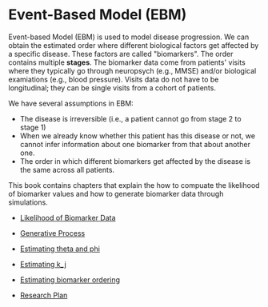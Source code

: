 # Event-Based Model (EBM)

Event-based Model (EBM) is used to model disease progression. We can obtain the estimated order where different biological factors get affected by a specific disease. These factors are called "biomarkers". The order contains multiple **stages**. The biomarker data come from patients' visits where they typically go through neuropsych (e.g., MMSE) and/or biological examiations (e.g., blood pressure).  Visits data do not have to be longitudinal; they can be single visits from a cohort of patients. 

We have several assumptions in EBM:
- The disease is irreversible (i.e., a patient cannot go from stage 2 to stage 1)
- When we already know whether this patient has this disease or not, we cannot infer information about one biomarker from that about another one. 
- The order in which different biomarkers get affected by the disease is the same across all patients.

This book contains chapters that explain the how to compuate the likelihood of biomarker values and how to generate biomarker data through simulations. 

- [Likelihood of Biomarker Data](./distributions.ipynb)

- [Generative Process](./generative_process.ipynb)

- [Estimating theta and phi](./estimate_one.ipynb)

- [Estimating k_j](./estimate_two.ipynb)

- [Estimating biomarker ordering](./estimate_three.ipynb)

- [Research Plan](./plan.md)